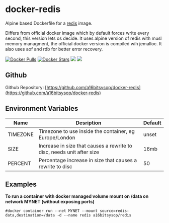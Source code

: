 # docker-redis
Alpine based Dockerfile for a [redis](https://redis.io) image.

Differs from official docker image which by default forces write every second, this version lets os decide.  It uses alpine version of redis with musl memory managment, the official docker version is compiled wih jemalloc.  It also uses aof and rdb for better error recovery.

[![Docker Pulls](https://img.shields.io/docker/pulls/a16bitsysop/redis.svg?style=flat-square)](https://hub.docker.com/r/a16bitsysop/redis/)
[![Docker Stars](https://img.shields.io/docker/stars/a16bitsysop/redis.svg?style=flat-square)](https://hub.docker.com/r/a16bitsysop/redis/)
[![](https://images.microbadger.com/badges/version/a16bitsysop/redis.svg)](https://microbadger.com/images/a16bitsysop/redis "Get your own version badge on microbadger.com")
[![](https://images.microbadger.com/badges/commit/a16bitsysop/redis.svg)](https://microbadger.com/images/a16bitsysop/redis "Get your own commit badge on microbadger.com")

## Github
Github Repository: [https://github.com/a16bitsysop/docker-redis](https://github.com/a16bitsysop/docker-redis)

## Environment Variables
| Name     | Desription                                                            | Default |
|----------|-----------------------------------------------------------------------|---------|
| TIMEZONE | Timezone to use inside the container, eg Europe/London                | unset   |
| SIZE     | Increase in size that causes a rewrite to disc, needs unit after size | 16mb    |
| PERCENT  | Percentage increase in size that causes a rewrite to disc             | 50      |

## Examples
**To run a container with docker managed volume mount on /data on network MYNET (without exposing ports)**
```
#docker container run --net MYNET --mount source=redis-data,destination=/data -d --name redis a16bitsysop/redis
```
